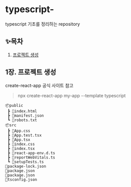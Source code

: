 # typescript-
typescript 기초를 정리하는 repository


## ✨목차
1. [프로젝트 생성](#1장.-프로젝트-생성)

## 1장. 프로젝트 생성

create-react-app 공식 사이트 참고
>npx create-react-app my-app --template typescript
```
📦public
 ┣ 📜index.html
 ┣ 📜manifest.json
 ┗ 📜robots.txt
📦src
 ┣ 📜App.css
 ┣ 📜App.test.tsx
 ┣ 📜App.tsx
 ┣ 📜index.css
 ┣ 📜index.tsx
 ┣ 📜react-app-env.d.ts
 ┣ 📜reportWebVitals.ts
 ┗ 📜setupTests.ts
📜package-lock.json
📜package.json
📜package.json
📜tsconfig.json
```
